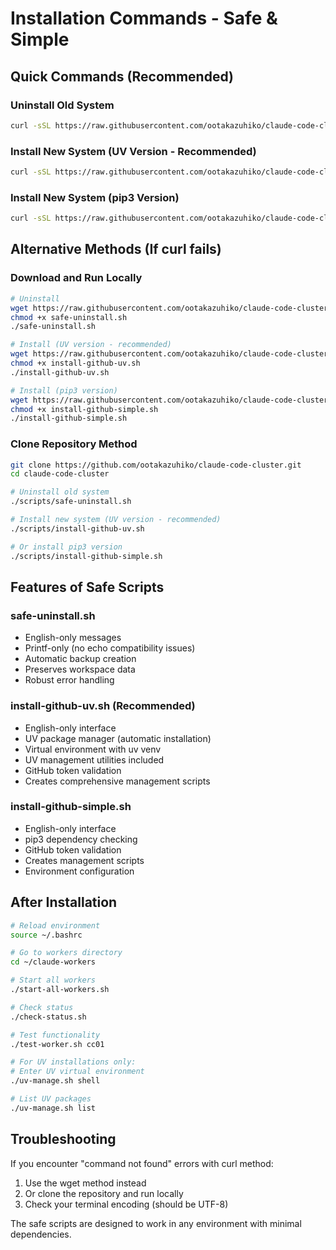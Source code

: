 # Installation Commands - Safe & Simple

## Quick Commands (Recommended)

### Uninstall Old System
```bash
curl -sSL https://raw.githubusercontent.com/ootakazuhiko/claude-code-cluster/main/scripts/safe-uninstall.sh | bash
```

### Install New System (UV Version - Recommended)
```bash
curl -sSL https://raw.githubusercontent.com/ootakazuhiko/claude-code-cluster/main/scripts/install-github-uv.sh | bash
```

### Install New System (pip3 Version)
```bash
curl -sSL https://raw.githubusercontent.com/ootakazuhiko/claude-code-cluster/main/scripts/install-github-simple.sh | bash
```

## Alternative Methods (If curl fails)

### Download and Run Locally

```bash
# Uninstall
wget https://raw.githubusercontent.com/ootakazuhiko/claude-code-cluster/main/scripts/safe-uninstall.sh
chmod +x safe-uninstall.sh
./safe-uninstall.sh

# Install (UV version - recommended)
wget https://raw.githubusercontent.com/ootakazuhiko/claude-code-cluster/main/scripts/install-github-uv.sh
chmod +x install-github-uv.sh
./install-github-uv.sh

# Install (pip3 version)
wget https://raw.githubusercontent.com/ootakazuhiko/claude-code-cluster/main/scripts/install-github-simple.sh
chmod +x install-github-simple.sh
./install-github-simple.sh
```

### Clone Repository Method

```bash
git clone https://github.com/ootakazuhiko/claude-code-cluster.git
cd claude-code-cluster

# Uninstall old system
./scripts/safe-uninstall.sh

# Install new system (UV version - recommended)
./scripts/install-github-uv.sh

# Or install pip3 version
./scripts/install-github-simple.sh
```

## Features of Safe Scripts

### safe-uninstall.sh
- English-only messages
- Printf-only (no echo compatibility issues)
- Automatic backup creation
- Preserves workspace data
- Robust error handling

### install-github-uv.sh (Recommended)
- English-only interface
- UV package manager (automatic installation)
- Virtual environment with uv venv
- UV management utilities included
- GitHub token validation
- Creates comprehensive management scripts

### install-github-simple.sh
- English-only interface
- pip3 dependency checking
- GitHub token validation
- Creates management scripts
- Environment configuration

## After Installation

```bash
# Reload environment
source ~/.bashrc

# Go to workers directory
cd ~/claude-workers

# Start all workers
./start-all-workers.sh

# Check status
./check-status.sh

# Test functionality
./test-worker.sh cc01

# For UV installations only:
# Enter UV virtual environment
./uv-manage.sh shell

# List UV packages
./uv-manage.sh list
```

## Troubleshooting

If you encounter "command not found" errors with curl method:
1. Use the wget method instead
2. Or clone the repository and run locally
3. Check your terminal encoding (should be UTF-8)

The safe scripts are designed to work in any environment with minimal dependencies.